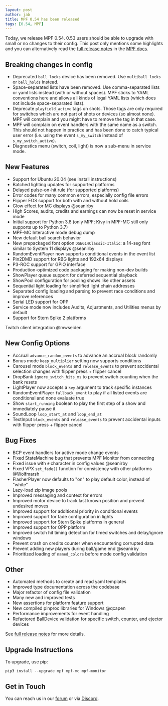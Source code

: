 ```yaml
---
layout: post
author: jab
title: MPF 0.54 has been released
tags: [0.54, MPF]
---
```

Today, we release MPF 0.54.
0.53 users should be able to upgrade with small or no changes to their config.
This post only mentions some highlights and you can alternatively read the
[full release notes](http://docs.missionpinball.org/en/dev/versions/release_notes.html)
in the [MPF docs](http://docs.missionpinball.org).

Breaking changes in config
--------------------------

- Deprecated ``ball_locks`` device has been removed.
  Use ``multiball_locks`` or ``ball_holds`` instead.
- Space-separated lists have been removed.
  Use comma-separated lists or yaml lists instead (with or without spaces).
  MPF sticks to YAML conventions here and allows all kinds of legal YAML lists (which does not include space-separated lists).
- Deprecate ``playfield_active`` tags on shots.
  Those tags are only required for switches which are not part of shots or devices (so almost none).
  MPF will complain and you might have to remove the tag in that case.
- MPF will complain on event handlers with the same name as a switch.
  This should not happen in practice and has been done to catch typical user error
  (i.e. using the event ``s_my_switch`` instead of ``s_my_switch_active``).
- Diagnostics menu (switch, coil, light) is now a sub-menu in service mode.

New Features
------------

- Support for Ubuntu 20.04 (see install instructions)
- Batched lighting updates for supported platforms
- Delayed pulse-on-hit rule (for supported platforms)
- Error codes for many common errors, especially config file errors
- Flipper EOS support for both with and without hold coils
- Glow effect for MC displays @seanirby
- High Scores, audits, credits and earnings can now be reset in service mode
- Initial support for Python 3.8 (only MPF; Kivy in MPF-MC still only supports up to Python 3.7)
- MPF-MC Interactive mode debug dump
- New default ball search behavior
- New prepackaged font option ``DSEG14Classic-Italic``: a 14-seg font similar to System 11 displays @seanirby
- RandomEventPlayer now supports conditional events in the event list
- Pin2DMD support for RBG lights and 192x64 displays
- P3-ROC support for GPIO interface
- Production-optimized code packaging for making non-dev builds
- ShowPlayer queue support for deferred sequential playback
- ShowPool configuration for pooling shows like other assets
- Sequential light loading for simplified light chain addresses
- Separated config loading and parsing to prevent race conditions and improve references
- Serial LED support for OPP
- Service mode now includes Audits, Adjustments, and Utilities menus by default
- Support for Stern Spike 2 platforms

Twitch client integration @mwseiden

New Config Options
------------------
- Accrual `advance_random_events` to advance an accrual block randomly
- Bonus mode `keep_multiplier` setting now supports conditions
- Carousel mode `block_events` and `release_events` to prevent accidental selection changes with flipper press + flipper cancel
- DropBank `ignore_switch_hits_ms` to prevent switch counting when the bank resets
- LightPlayer now accepts a `key` argument to track specific instances
- RandomEventPlayer `fallback_event` to play if all listed events are conditional and none evaluate true
- Show `start_running` boolean to play the first step of a show and immediately pause it
- SoundLoop `loop_start_at` and `loop_end_at`
- TextInput `block_events` and `release_events` to prevent accidental inputs with flipper press + flipper cancel

Bug Fixes
---------

- BCP event handlers for active mode change events 
- Fixed StateMachine bug that prevents MPF Monitor from connecting 
- Fixed issue with `#` character in config values @seanirby 
- Fixed VPX `set_fade()` function for consistency with other platforms @Wolfmarsh 
- FlasherPlayer now defaults to "on" to play default color, instead of "white"
- Lazy-load zip image pools
- Improved messaging and context for errors
- Improved motor device to track last known position and prevent undesired moves
- Improved support for additional priority in conditional events
- Improved support for fade configuration in lights
- Improved support for Stern Spike platforms in general
- Improved support for OPP platform
- Improved switch hit timing detection for timed switches and delay/ignore windows
- Prevent crash on credits counter when encountering corrupted data
- Prevent adding new players during ball/game end @seanirby 
- Prioritized loading of `named_colors` before mode config validation

Other
-----

* Automated methods to create and read yaml templates
* Improved type documentation across the codebase
* Major refactor of config file validation
* Many new and improved tests
* New assertions for platform feature support
* New compiled pinproc libraries for Windows @qcapen 
* Performance improvements for event handling
* Refactored BallDevice validation for specific switch, counter, and ejector devices

See [full release notes](http://docs.missionpinball.org/en/dev/versions/release_notes.html)
for more details.

Upgrade Instructions
--------------------

To upgrade, use pip:

~~~~
pip3 install --upgrade mpf mpf-mc mpf-monitor
~~~~

Get in Touch
------------

You can reach us in our [forum](https://groups.google.com/forum/#!forum/mpf-users)
or via [Discord](https://discord.gg/zaFm5m3).
